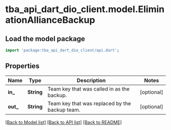 # tba_api_dart_dio_client.model.EliminationAllianceBackup

## Load the model package
```dart
import 'package:tba_api_dart_dio_client/api.dart';
```

## Properties
Name | Type | Description | Notes
------------ | ------------- | ------------- | -------------
**in_** | **String** | Team key that was called in as the backup. | [optional] 
**out_** | **String** | Team key that was replaced by the backup team. | [optional] 

[[Back to Model list]](../README.md#documentation-for-models) [[Back to API list]](../README.md#documentation-for-api-endpoints) [[Back to README]](../README.md)


